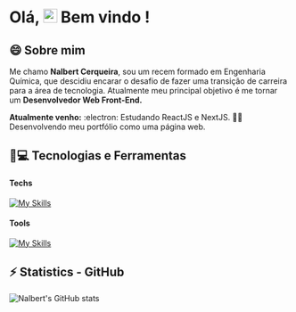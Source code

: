 # Olá, <img src="https://media.giphy.com/media/hvRJCLFzcasrR4ia7z/giphy.gif" width="25px"> Bem vindo !

## 😄 Sobre mim

Me chamo **Nalbert Cerqueira**, sou um recem formado em Engenharia Química, que descidiu encarar o desafio de fazer uma transição de carreira para a área de tecnologia.
Atualmente meu principal objetivo é me tornar um **Desenvolvedor Web Front-End.**

**Atualmente venho:**
:electron: Estudando ReactJS e NextJS.
👨‍💻 Desenvolvendo meu portfólio como uma página web.

## 🚀💻 Tecnologias e Ferramentas

#### Techs
[![My Skills](https://skillicons.dev/icons?i=js,html,css,react,next,tailwind,nodejs,expressjs)](https://skillicons.dev)

#### Tools
[![My Skills](https://skillicons.dev/icons?i=git,github,webpack,vscode)](https://skillicons.dev)

## ⚡ Statistics - GitHub

![Nalbert's GitHub stats](https://vercel-readme-stats-git-main-nalbertcerqueira.vercel.app/api?username=nalbertcerqueira&show_icons=true&border_color=61ff81&bg_color=45,141414,202020,1b4b25&gradient_animation=true&title_color=ffffff&icon_color=61ff81&text_color=b3b3b3)
